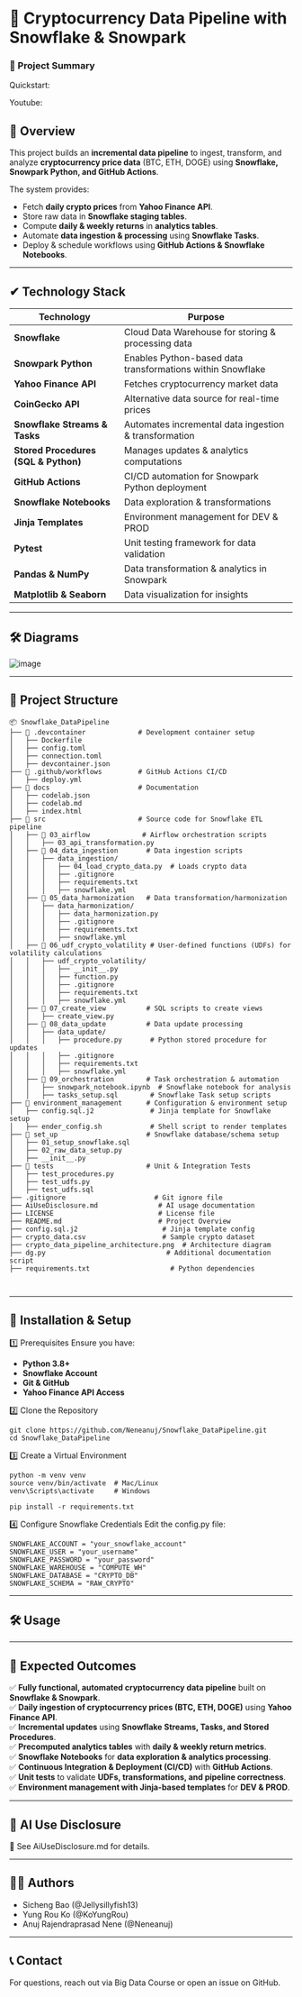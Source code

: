 # 🚀 Cryptocurrency Data Pipeline with Snowflake & Snowpark

### **📄 Project Summary**  
Quickstart: 

Youtube: 

## **📌 Overview**
This project builds an **incremental data pipeline** to ingest, transform, and analyze **cryptocurrency price data** (BTC, ETH, DOGE) using **Snowflake, Snowpark Python, and GitHub Actions**.

The system provides:
- Fetch **daily crypto prices** from **Yahoo Finance API**.
- Store raw data in **Snowflake staging tables**.
- Compute **daily & weekly returns** in **analytics tables**.
- Automate **data ingestion & processing** using **Snowflake Tasks**.
- Deploy & schedule workflows using **GitHub Actions & Snowflake Notebooks**.


---

## **✔ Technology Stack**

| **Technology** | **Purpose** |
|--------------|------------|
| **Snowflake** | Cloud Data Warehouse for storing & processing data |
| **Snowpark Python** | Enables Python-based data transformations within Snowflake |
| **Yahoo Finance API** | Fetches cryptocurrency market data |
| **CoinGecko API** | Alternative data source for real-time prices |
| **Snowflake Streams & Tasks** | Automates incremental data ingestion & transformation |
| **Stored Procedures (SQL & Python)** | Manages updates & analytics computations |
| **GitHub Actions** | CI/CD automation for Snowpark Python deployment |
| **Snowflake Notebooks** | Data exploration & transformations |
| **Jinja Templates** | Environment management for DEV & PROD |
| **Pytest** | Unit testing framework for data validation |
| **Pandas & NumPy** | Data transformation & analytics in Snowpark |
| **Matplotlib & Seaborn** | Data visualization for insights |

---

## **🛠️ Diagrams**

![image](./docs/data_extraction_architecture.png)


---

## **📂 Project Structure**
```plaintext
📦 Snowflake_DataPipeline
├── 📂 .devcontainer             # Development container setup
│   ├── Dockerfile
│   ├── config.toml
│   ├── connection.toml
│   ├── devcontainer.json
├── 📂 .github/workflows         # GitHub Actions CI/CD
│   ├── deploy.yml
├── 📂 docs                      # Documentation
│   ├── codelab.json
│   ├── codelab.md
│   ├── index.html
├── 📂 src                       # Source code for Snowflake ETL pipeline
│   ├── 📂 03_airflow             # Airflow orchestration scripts
│   │   ├── 03_api_transformation.py
│   ├── 📂 04_data_ingestion       # Data ingestion scripts
│   │   ├── data_ingestion/
│   │   │   ├── 04_load_crypto_data.py  # Loads crypto data
│   │   │   ├── .gitignore
│   │   │   ├── requirements.txt
│   │   │   ├── snowflake.yml
│   ├── 📂 05_data_harmonization   # Data transformation/harmonization
│   │   ├── data_harmonization/
│   │   │   ├── data_harmonization.py
│   │   │   ├── .gitignore
│   │   │   ├── requirements.txt
│   │   │   ├── snowflake.yml
│   ├── 📂 06_udf_crypto_volatility # User-defined functions (UDFs) for volatility calculations
│   │   ├── udf_crypto_volatility/
│   │   │   ├── __init__.py
│   │   │   ├── function.py
│   │   │   ├── .gitignore
│   │   │   ├── requirements.txt
│   │   │   ├── snowflake.yml
│   ├── 📂 07_create_view          # SQL scripts to create views
│   │   ├── create_view.py
│   ├── 📂 08_data_update          # Data update processing
│   │   ├── data_update/
│   │   │   ├── procedure.py       # Python stored procedure for updates
│   │   │   ├── .gitignore
│   │   │   ├── requirements.txt
│   │   │   ├── snowflake.yml
│   ├── 📂 09_orchestration        # Task orchestration & automation
│   │   ├── snowpark_notebook.ipynb  # Snowflake notebook for analysis
│   │   ├── tasks_setup.sql        # Snowflake Task setup scripts
├── 📂 environment_management      # Configuration & environment setup
│   ├── config.sql.j2              # Jinja template for Snowflake setup
│   ├── ender_config.sh            # Shell script to render templates
├── 📂 set_up                      # Snowflake database/schema setup
│   ├── 01_setup_snowflake.sql
│   ├── 02_raw_data_setup.py
│   ├── __init__.py
├── 📂 tests                       # Unit & Integration Tests
│   ├── test_procedures.py
│   ├── test_udfs.py
│   ├── test_udfs.sql
├── .gitignore                      # Git ignore file
├── AiUseDisclosure.md               # AI usage documentation
├── LICENSE                          # License file
├── README.md                        # Project Overview
├── config.sql.j2                     # Jinja template config
├── crypto_data.csv                   # Sample crypto dataset
├── crypto_data_pipeline_architecture.png  # Architecture diagram
├── dg.py                              # Additional documentation script
├── requirements.txt                    # Python dependencies



```

---

## **🚀 Installation & Setup**
1️⃣ Prerequisites
Ensure you have:

- **Python 3.8+**
- **Snowflake Account**
- **Git & GitHub**
- **Yahoo Finance API Access**

2️⃣ Clone the Repository
```
git clone https://github.com/Neneanuj/Snowflake_DataPipeline.git
cd Snowflake_DataPipeline
```

3️⃣ Create a Virtual Environment
```
python -m venv venv
source venv/bin/activate  # Mac/Linux
venv\Scripts\activate     # Windows

pip install -r requirements.txt
```

4️⃣ Configure Snowflake Credentials
Edit the config.py file:
```
SNOWFLAKE_ACCOUNT = "your_snowflake_account"
SNOWFLAKE_USER = "your_username"
SNOWFLAKE_PASSWORD = "your_password"
SNOWFLAKE_WAREHOUSE = "COMPUTE_WH"
SNOWFLAKE_DATABASE = "CRYPTO_DB"
SNOWFLAKE_SCHEMA = "RAW_CRYPTO"
```
---

## **🛠️ Usage**

---


## **📌 Expected Outcomes**

✅ **Fully functional, automated cryptocurrency data pipeline** built on **Snowflake & Snowpark**.  
✅ **Daily ingestion of cryptocurrency prices (BTC, ETH, DOGE)** using **Yahoo Finance API**.  
✅ **Incremental updates** using **Snowflake Streams, Tasks, and Stored Procedures**.  
✅ **Precomputed analytics tables** with **daily & weekly return metrics**.  
✅ **Snowflake Notebooks** for **data exploration & analytics processing**.  
✅ **Continuous Integration & Deployment (CI/CD)** with **GitHub Actions**.  
✅ **Unit tests** to validate **UDFs, transformations, and pipeline correctness**.  
✅ **Environment management with Jinja-based templates** for **DEV & PROD**.  

---

## **📌 AI Use Disclosure**

📄 See AiUseDisclosure.md for details.

---

## **👨‍💻 Authors**
* Sicheng Bao (@Jellysillyfish13)
* Yung Rou Ko (@KoYungRou)
* Anuj Rajendraprasad Nene (@Neneanuj)

---

## **📞 Contact**
For questions, reach out via Big Data Course or open an issue on GitHub.
